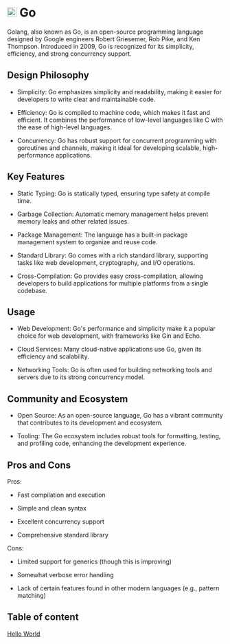 # <img src="https://cdn.jsdelivr.net/gh/devicons/devicon@latest/icons/go/go-original.svg" width=22px/> Go

Golang, also known as Go, is an open-source programming language designed by Google engineers Robert Griesemer, Rob Pike, and Ken Thompson. Introduced in 2009, Go is recognized for its simplicity, efficiency, and strong concurrency support.

## Design Philosophy

- Simplicity: Go emphasizes simplicity and readability, making it easier for developers to write clear and maintainable code.

- Efficiency: Go is compiled to machine code, which makes it fast and efficient. It combines the performance of low-level languages like C with the ease of high-level languages.

- Concurrency: Go has robust support for concurrent programming with goroutines and channels, making it ideal for developing scalable, high-performance applications.

## Key Features

- Static Typing: Go is statically typed, ensuring type safety at compile time.

- Garbage Collection: Automatic memory management helps prevent memory leaks and other related issues.

- Package Management: The language has a built-in package management system to organize and reuse code.

- Standard Library: Go comes with a rich standard library, supporting tasks like web development, cryptography, and I/O operations.

- Cross-Compilation: Go provides easy cross-compilation, allowing developers to build applications for multiple platforms from a single codebase.

## Usage

- Web Development: Go's performance and simplicity make it a popular choice for web development, with frameworks like Gin and Echo.

- Cloud Services: Many cloud-native applications use Go, given its efficiency and scalability.

- Networking Tools: Go is often used for building networking tools and servers due to its strong concurrency model.

## Community and Ecosystem

- Open Source: As an open-source language, Go has a vibrant community that contributes to its development and ecosystem.

- Tooling: The Go ecosystem includes robust tools for formatting, testing, and profiling code, enhancing the development experience.

## Pros and Cons

Pros:

- Fast compilation and execution

- Simple and clean syntax

- Excellent concurrency support

- Comprehensive standard library

Cons:

- Limited support for generics (though this is improving)

- Somewhat verbose error handling

- Lack of certain features found in other modern languages (e.g., pattern matching)

## Table of content

[Hello World](./hello/hello.go)